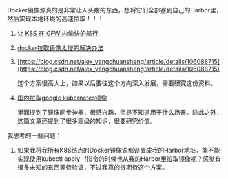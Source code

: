 Docker镜像源真的是非常让人头疼的东西，想将它们全部塞到自己的Harbor里，然后实现本地环境的高速拉取！！！

1. [让 K8S 在 GFW 内愉快的航行](https://developer.aliyun.com/article/759310)

2. [docker拉取镜像太慢的解决办法](https://www.jianshu.com/p/6351041399cd)

3. [https://blog.csdn.net/alex_yangchuansheng/article/details/106088715](https://blog.csdn.net/alex_yangchuansheng/article/details/106088715)
   
   这个方案很高大上，如果以后要往这个方向深入发展，需要研究这份资料。

4. [国内拉取google kubernetes镜像](https://blog.csdn.net/networken/article/details/84571373)
   
   里面提到了镜像同步神器，很感兴趣，但是不知道用于什么场景。除此之外，这篇文章还提到了很多高级的知识，很要研究价值。

我思考的一些问题：

1. 如果我将我所有K8S结点的Docker镜像源都设置成我的Harbor地址，能不能实现使用kubectl apply -f指令的时候也从我的Harbor里拉取镜像呢？感觉有很多未知的东西等待验证，不过我真的很期待这个方案。